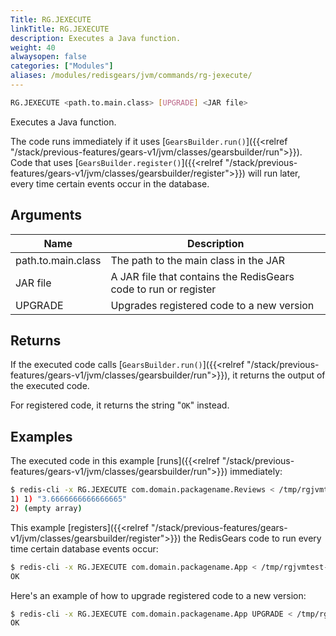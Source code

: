 ```yaml
---
Title: RG.JEXECUTE 
linkTitle: RG.JEXECUTE
description: Executes a Java function.
weight: 40
alwaysopen: false
categories: ["Modules"]
aliases: /modules/redisgears/jvm/commands/rg-jexecute/
---
```


```sh
RG.JEXECUTE <path.to.main.class> [UPGRADE] <JAR file>
```

Executes a Java function.

The code runs immediately if it uses [`GearsBuilder.run()`]({{<relref "/stack/previous-features/gears-v1/jvm/classes/gearsbuilder/run">}}). Code that uses [`GearsBuilder.register()`]({{<relref "/stack/previous-features/gears-v1/jvm/classes/gearsbuilder/register">}}) will run later, every time certain events occur in the database.

## Arguments

| Name | Description |
|------|-------------|
| path.to.main.class | The path to the main class in the JAR |
| JAR file | A JAR file that contains the RedisGears code to run or register |
| UPGRADE | Upgrades registered code to a new version |


## Returns

If the executed code calls [`GearsBuilder.run()`]({{<relref "/stack/previous-features/gears-v1/jvm/classes/gearsbuilder/run">}}), it returns the output of the executed code.

For registered code, it returns the string "`OK`" instead.

## Examples

The executed code in this example [runs]({{<relref "/stack/previous-features/gears-v1/jvm/classes/gearsbuilder/run">}}) immediately:

```sh
$ redis-cli -x RG.JEXECUTE com.domain.packagename.Reviews < /tmp/rgjvmtest-0.0.1-SNAPSHOT.jar
1) 1) "3.6666666666666665"
2) (empty array)
```

This example [registers]({{<relref "/stack/previous-features/gears-v1/jvm/classes/gearsbuilder/register">}}) the RedisGears code to run every time certain database events occur:

```sh
$ redis-cli -x RG.JEXECUTE com.domain.packagename.App < /tmp/rgjvmtest-0.0.1-SNAPSHOT.jar
OK
```

Here's an example of how to upgrade registered code to a new version:

```sh
$ redis-cli -x RG.JEXECUTE com.domain.packagename.App UPGRADE < /tmp/rgjvmtest-0.0.2-SNAPSHOT.jar
OK
```